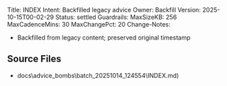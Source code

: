 Title: INDEX
Intent: Backfilled legacy advice
Owner: Backfill
Version: 2025-10-15T00-02-29
Status: settled
Guardrails:
  MaxSizeKB: 256
  MaxCadenceMins: 30
  MaxChangePct: 20
Change-Notes:
  - Backfilled from legacy content; preserved original timestamp

## Source Files
- docs\advice_bombs\batch_20251014_124554\INDEX.md)
